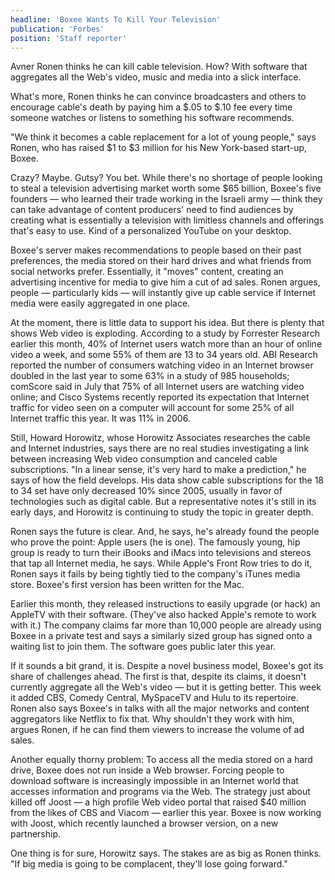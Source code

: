 ```yaml
---
headline: 'Boxee Wants To Kill Your Television'
publication: 'Forbes'
position: 'Staff reporter'
---
```


Avner Ronen thinks he can kill cable television. How? With software that
aggregates all the Web's video, music and media into a slick interface.

What's more, Ronen thinks he can convince broadcasters and others to
encourage cable's death by paying him a $.05 to $.10 fee every time
someone watches or listens to something his software recommends.

"We think it becomes a cable replacement for a lot of young people," says
Ronen, who has raised $1 to $3 million for his New York-based start-up,
Boxee.

Crazy? Maybe. Gutsy? You bet. While there's no shortage of people looking
to steal a television advertising market worth some \$65 billion, Boxee's
five founders — who learned their trade working in the Israeli army —
think they can take advantage of content producers' need to find audiences
by creating what is essentially a television with limitless channels and
offerings that's easy to use. Kind of a personalized YouTube on your
desktop.

Boxee's server makes recommendations to people based on their past
preferences, the media stored on their hard drives and what friends from
social networks prefer. Essentially, it "moves" content, creating an
advertising incentive for media to give him a cut of ad sales. Ronen
argues, people — particularly kids — will instantly give up cable service
if Internet media were easily aggregated in one place.

At the moment, there is little data to support his idea. But there is
plenty that shows Web video is exploding. According to a study by
Forrester Research earlier this month, 40% of Internet users watch more
than an hour of online video a week, and some 55% of them are 13 to 34
years old. ABI Research reported the number of consumers watching video in
an Internet browser doubled in the last year to some 63% in a study of 985
households; comScore said in July that 75% of all Internet users are
watching video online; and Cisco Systems recently reported its expectation
that Internet traffic for video seen on a computer will account for some
25% of all Internet traffic this year. It was 11% in 2006.

Still, Howard Horowitz, whose Horowitz Associates researches the cable and
Internet industries, says there are no real studies investigating a link
between increasing Web video consumption and canceled cable subscriptions.
"In a linear sense, it's very hard to make a prediction," he says of how
the field develops. His data show cable subscriptions for the 18 to 34 set
have only decreased 10% since 2005, usually in favor of technologies such
as digital cable. But a representative notes it's still in its early days,
and Horowitz is continuing to study the topic in greater depth.

Ronen says the future is clear. And, he says, he's already found the
people who prove the point: Apple users (he is one). The famously young,
hip group is ready to turn their iBooks and iMacs into televisions and
stereos that tap all Internet media, he says. While Apple's Front Row
tries to do it, Ronen says it fails by being tightly tied to the company's
iTunes media store. Boxee's first version has been written for the Mac.

Earlier this month, they released instructions to easily upgrade (or hack)
an AppleTV with their software. (They've also hacked Apple's remote to
work with it.) The company claims far more than 10,000 people are already
using Boxee in a private test and says a similarly sized group has signed
onto a waiting list to join them. The software goes public later this
year.

If it sounds a bit grand, it is. Despite a novel business model, Boxee's
got its share of challenges ahead. The first is that, despite its claims,
it doesn't currently aggregate all the Web's video — but it is getting
better. This week it added CBS, Comedy Central, MySpaceTV and Hulu to its
repertoire. Ronen also says Boxee's in talks with all the major networks
and content aggregators like Netflix to fix that. Why shouldn't they work
with him, argues Ronen, if he can find them viewers to increase the volume
of ad sales.

Another equally thorny problem: To access all the media stored on a hard
drive, Boxee does not run inside a Web browser. Forcing people to download
software is increasingly impossible in an Internet world that accesses
information and programs via the Web. The strategy just about killed off
Joost — a high profile Web video portal that raised \$40 million from the
likes of CBS and Viacom — earlier this year. Boxee is now working with
Joost, which recently launched a browser version, on a new partnership.

One thing is for sure, Horowitz says. The stakes are as big as Ronen
thinks. "If big media is going to be complacent, they'll lose going
forward."
